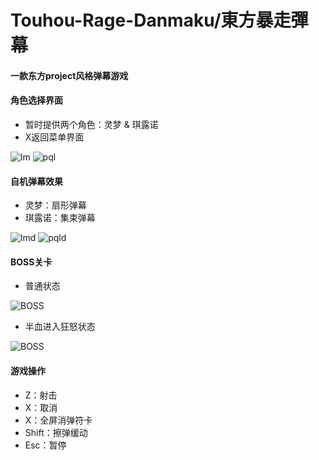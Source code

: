 # Touhou-Rage-Danmaku/東方暴走彈幕
#### 一款东方project风格弹幕游戏
#### 角色选择界面
- 暂时提供两个角色：灵梦 & 琪露诺
- X返回菜单界面

![lm](http://danmaku-1251352671.file.myqcloud.com/dm1.jpg)  ![pql](http://danmaku-1251352671.file.myqcloud.com/dm2.jpg)<br>
#### 自机弹幕效果
- 灵梦：扇形弹幕
- 琪露诺：集束弹幕

![lmd](http://danmaku-1251352671.file.myqcloud.com/dm3.jpg)  ![pqld](http://danmaku-1251352671.file.myqcloud.com/dm4.jpg)
#### BOSS关卡
- 普通状态

![BOSS](http://danmaku-1251352671.file.myqcloud.com/dm5.jpg)
<br>
- 半血进入狂怒状态

![BOSS](http://danmaku-1251352671.file.myqcloud.com/dm6.jpg)

#### 游戏操作
- Z：射击
- X：取消
- X：全屏消弹符卡
- Shift：擦弹缓动
- Esc：暂停
